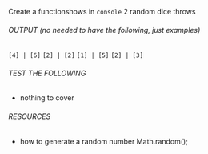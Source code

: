 Create a functionshows in `console` 2 random dice throws

###### OUTPUT (no needed to have the following, just examples)

`[4] | [6]`
`[2] | [2]`
`[1] | [5]`
`[2] | [3]`

###### TEST THE FOLLOWING

- nothing to cover

###### RESOURCES

- how to generate a random number Math.random();
